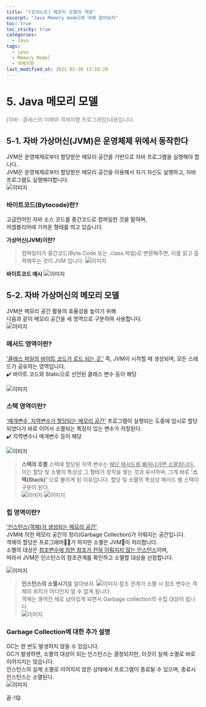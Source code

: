 ```yaml
---
title: "[강의노트] 메모리 모델의 개념"
excerpt: "Java Memory model에 대해 알아보자"
toc: true
toc_sticky: true
categories:
  - Java
tags:
  - java
  - Memory Model
  - 객체지향
last_modified_at: 2021-03-30 13:18:20
---
```


# 5. Java 메모리 모델
<span style="color:grey">[자바 : 클래스의 이해와 객체지향 프로그래밍]내용입니다.</span>
  
## 5-1. 자바 가상머신(JVM)은 운영체제 위에서 동작한다
JVM은 운영체제로부터 할당받은 메모리 공간을 기반으로 자바 프로그램을 실행해야 합니다..  
JVM은 운영체제로부터 할당받은 메모리 공간을 이용해서 자기 자신도 실행하고, 자바 프로그램도 실행해야합니다.  
![이미지](/assets/images/JAVA/memory/memory1.png)

### 바이트코드(Bytecode)란?

고급언어인 자바 소스 코드를 중간코드로 컴파일한 것을 말하며,  
어셈블리어에 가까운 형태를 띄고 있습니다.  
  
**가상머신(JVM)이란?**  
> 컴파일러가 중간코드(Byte Code 또는 .class 파일)로 변환해주면, 이를 읽고 출력해주는 것이 JVM 입니다.
> ![이미지](/assets/images/JAVA/memory/memory12.png)
  
**바이트코드 예시**
![이미지](/assets/images/JAVA/memory/memory3.png)

## 5-2. 자바 가상머신의 메모리 모델
JVM은 메모리 공간 활용의 효율성을 높이기 위해  
다음과 같이 메모리 공간을 세 영역으로 구분하여 사용합니다.  
![이미지](/assets/images/JAVA/memory/memory2.png)
  
### 메서드 영역이란?
<u>'클래스 파일의 바이트 코드가 로드 되는 곳.'</u>
즉, JVM이 시작할 때 생성되며, 모든 스레드가 공유하는 영역입니다.  
✔️ 바이트 코드와 Static으로 선언된 클래스 변수 등이 해당  

![이미지](/assets/images/JAVA/memory/memory4.png)

### 스택 영역이란?
<u>'매개변수, 지역변수가 할당되는 메모리 공간'</u>
프로그램이 실행되는 도중에 임시로 할당되었다가 바로 이어서 소멸되는 특징이 있는 변수가 저장된다.  
✔️ 지역변수나 매개변수 등이 해당

![이미지](/assets/images/JAVA/memory/memory5.png)

> **스택의 흐름**
> 스택에 할당된 지역 변수는 <u>해당 메서드를 빠져나가면 소멸됩니다.</u>  
> 이는 할당 및 소멸의 특성상 그 형태가 장작을 쌓는 것과 유사하며, 
> 그게 바로 **'스택(Stack)'** 으로 불리게 된 이유입니다. 
> 할당 및 소멸의 특성상 메서드 별 스택이 구분이 된다.  
![이미지](/assets/images/JAVA/memory/memory6.png)
![이미지](/assets/images/JAVA/memory/memory7.png)

### 힙 영역이란?
<u>'인스턴스(객체)가 생성되는 메모리 공간'</u>  
JVM에 의한 메모리 공간의 정리(Garbage Collection)가 이뤄지는 공간입니다.  
객체의 할당은 프로그래머👨‍💻가 하지만 소멸은 JVM🤖이 처리합니다.  
소멸의 대상은 <u>참조변수에 의한 참조가 전혀 이뤄지지 않는 인스턴스</u>이며,  
따라서 JVM은 인스턴스의 참조관계를 확인하고 소멸할 대상을 선정합니다.  

![이미지](/assets/images/JAVA/memory/memory8.png)

> **인스턴스의 소멸시기**를 알아보자.
![이미지](/assets/images/JAVA/memory/memory9.png)
참조 관계가 소멸 시 참조 변수는 객체의 위치가 어디인지 알 수 없게 됩니다.  
객체는 끊어진 채로 남아있게 되면서 Garbage collection의 수집 대상이 됩니다.  
![이미지](/assets/images/JAVA/memory/memory10.png)


### Garbage Collection에 대한 추가 설명
GC는 한 번도 발생하지 않을 수 있습니다.  
GC가 발생하면, 소멸의 대상이 되는 인스턴스는 결정되지만, 이것이 실제 소멸로 바로 이어지지는 않습니다.  
인스턴스의 실제 소멸로 이어지지 않은 상태에서 프로그램이 종료될 수 있으며, 종료시 인스턴스는 소멸된다.  
![이미지](/assets/images/JAVA/memory/memory11.png)
  
  
끝-!😋